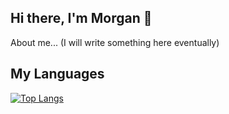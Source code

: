 ## Hi there, I'm Morgan 👋
About me... (I will write something here eventually)

## My Languages
[![Top Langs](https://github-readme-stats.vercel.app/api/top-langs/?username=mogzhey)](https://github.com/anuraghazra/github-readme-stats)

<!--
**Mogzhey/Mogzhey** is a ✨ _special_ ✨ repository because its `README.md` (this file) appears on your GitHub profile.

Here are some ideas to get you started:

- 🔭 I’m currently working on ...
- 🌱 I’m currently learning ...
- 👯 I’m looking to collaborate on ...
- 🤔 I’m looking for help with ...
- 💬 Ask me about ...
- 📫 How to reach me: ...
- 😄 Pronouns: ...
- ⚡ Fun fact: ...
-->
